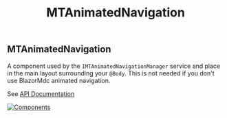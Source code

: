 ﻿---
uid: C.MTAnimatedNavigation
title: MTAnimatedNavigation
---
## MTAnimatedNavigation

A component used by the `IMTAnimatedNavigationManager` service and place in the main layout surrounding your `@Body`. This is not needed if you don't use BlazorMdc animated navigation.

See [API Documentation](~/api/BlazorMdc.MTAnimatedNavigation.html)

[![Components](https://img.shields.io/static/v1?label=Components&message=Plus&color=red)](~/articles/PlusComponents.html)
